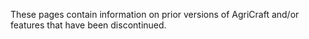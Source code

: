 These pages contain information on prior versions of AgriCraft and/or features that have been discontinued.